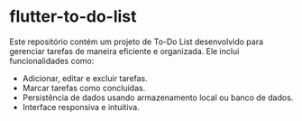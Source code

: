 # flutter-to-do-list
Este repositório contém um projeto de To-Do List desenvolvido para gerenciar tarefas de maneira eficiente e organizada.
Ele inclui funcionalidades como:
- Adicionar, editar e excluir tarefas.
- Marcar tarefas como concluídas.
- Persistência de dados usando armazenamento local ou banco de dados.
- Interface responsiva e intuitiva.
